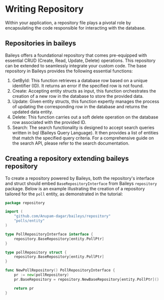 # Writing Repository

Within your application, a repository file plays a pivotal role by encapsulating the code responsible for interacting with the database.

## Repositories in baileys
Baileys offers a foundational repository that comes pre-equipped with essential CRUD (Create, Read, Update, Delete) operations. This repository can be extended to seamlessly integrate your custom code. The base repository in Baileys provides the following essential functions:
1. GetById: This function retrieves a database row based on a unique identifier (ID). It returns an error if the specified row is not found. 
2. Create: Accepting entity structs as input, this function orchestrates the creation of a new row in the database to store the provided data.
3. Update: Given entity structs, this function expertly manages the process of updating the corresponding row in the database and returns the updated data entity. 
4. Delete: This function carries out a soft delete operation on the database row associated with the provided ID. 
5. Search: The search functionality is designed to accept search queries written in bql (Baileys Query Language). It then provides a list of entities that match the specified query criteria. For a comprehensive guide on the search API, please refer to the search documentation.

## Creating a repository extending baileys repository
To create a repository powered by Baileys, both the repository's interface and struct should embed `BaseRepositoryInterface` from Baileys `repository` package. Below is an example illustrating the creation of a repository tailored for the `poll` entity, as demonstrated in the tutorial:
```go
package repository

import (
	"github.com/Anupam-dagar/baileys/repository"
	"polls/entity"
)

type PollRepositoryInterface interface {
	repository.BaseRepository[entity.PollPtr]
}

type pollRepository struct {
	repository.BaseRepository[entity.PollPtr]
}

func NewPollRepository() PollRepositoryInterface {
	pr := new(pollRepository)
	pr.BaseRepository = repository.NewBaseRepository[entity.PollPtr]()

	return pr
}
```